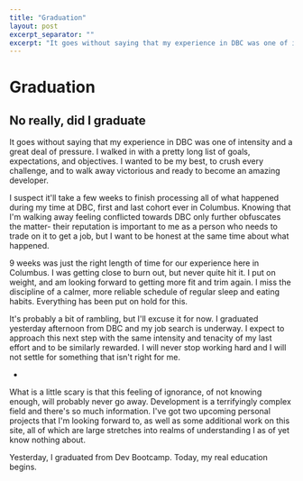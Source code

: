 ```yaml
---
title: "Graduation"
layout: post
excerpt_separator: ""
excerpt: "It goes without saying that my experience in DBC was one of intensity and a great deal of pressure. I walked in with a pretty long list of goals, expectations, and objectives. I wanted to be my best, to crush every challenge, and to walk away victorious and ready to become an amazing developer."
---
```


# Graduation
## No really, did I graduate

It goes without saying that my experience in DBC was one of intensity and a great deal of pressure. I walked in with a pretty long list of goals, expectations, and objectives. I wanted to be my best, to crush every challenge, and to walk away victorious and ready to become an amazing developer.

I suspect it'll take a few weeks to finish processing all of what happened during my time at DBC, first and last cohort ever in Columbus. Knowing that I'm walking away feeling conflicted towards DBC only further obfuscates the matter- their reputation is important to me as a person who needs to trade on it to get a job, but I want to be honest at the same time about what happened.

9 weeks was just the right length of time for our experience here in Columbus. I was getting close to burn out, but never quite hit it. I put on weight, and am looking forward to getting more fit and trim again. I miss the discipline of a calmer, more reliable schedule of regular sleep and eating habits. Everything has been put on hold for this.

It's probably a bit of rambling, but I'll excuse it for now. I graduated yesterday afternoon from DBC and my job search is underway. I expect to approach this next step with the same intensity and tenacity of my last effort and to be similarly rewarded. I will never stop working hard and I will not settle for something that isn't right for me.

*

What is a little scary is that this feeling of ignorance, of not knowing enough, will probably never go away. Development is a terrifyingly complex field and there's so much information. I've got two upcoming personal projects that I'm looking forward to, as well as some additional work on this site, all of which are large stretches into realms of understanding I as of yet know nothing about.

Yesterday, I graduated from Dev Bootcamp. Today, my real education begins.
